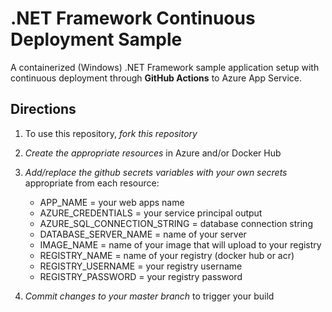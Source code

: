 # .NET Framework Continuous Deployment Sample
A containerized (Windows) .NET Framework sample application setup with continuous deployment through **GitHub Actions** to Azure App Service.

## Directions
1. To use this repository, *fork this repository* 
2. *Create the appropriate resources* in Azure and/or Docker Hub
3. *Add/replace the github secrets variables with your own secrets* appropriate from each resource:<br/>

      - APP_NAME = your web apps name
      - AZURE_CREDENTIALS = your service principal output
      - AZURE_SQL_CONNECTION_STRING = database connection string
      - DATABASE_SERVER_NAME = name of your server
      - IMAGE_NAME = name of your image that will upload to your registry
      - REGISTRY_NAME = name of your registry (docker hub or acr)
      - REGISTRY_USERNAME = your registry username
      - REGISTRY_PASSWORD = your registry password
  
3. *Commit changes to your master branch* to trigger your build
